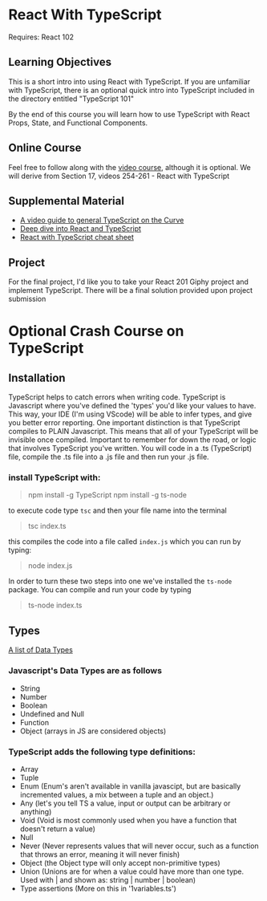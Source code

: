 # React With TypeScript

Requires: React 102

## Learning Objectives

This is a short intro into using React with TypeScript. If you are unfamiliar with TypeScript, there is an optional quick intro into TypeScript included in the directory entitled "TypeScript 101"

By the end of this course you will learn how to use TypeScript with React Props, State, and Functional Components.

## Online Course

Feel free to follow along with the [video course](https://redventures.udemy.com/course/TypeScript-the-complete-developers-guide/learn), although it is optional.
We will derive from Section 17, videos 254-261 - React with TypeScript

## Supplemental Material

- [A video guide to general TypeScript on the Curve](https://thecurve.redventures.com/share/asset/view/799)
- [Deep dive into React and TypeScript](https://basarat.gitbooks.io/TypeScript/docs/jsx/react.html)
- [React with TypeScript cheat sheet](https://github.com/TypeScript-cheatsheets/react-TypeScript-cheatsheet)

## Project

For the final project, I'd like you to take your React 201 Giphy project and implement TypeScript. There will be a final solution provided upon project submission

# Optional Crash Course on TypeScript

## Installation

TypeScript helps to catch errors when writing code.
TypeScript is Javascript where you've defined the 'types' you'd like your values to have.
This way, your IDE (I'm using VScode) will be able to infer types, and give you better error reporting.
One important distinction is that TypeScript compiles to PLAIN Javascript. This means that all of your TypeScript
will be invisible once compiled. Important to remember for down the road, or logic that involves TypeScript you've
written.
You will code in a .ts (TypeScript) file, compile the .ts file into a .js file and then run your .js file.

### install TypeScript with:

> npm install -g TypeScript
> npm install -g ts-node

to execute code type `tsc` and then your file name into the terminal

> tsc index.ts

this compiles the code into a file called `index.js` which you can run by typing:

> node index.js

In order to turn these two steps into one we've installed the `ts-node` package. You can compile and run your code by typing

> ts-node index.ts

## Types

[A list of Data Types](https://www.w3schools.com/js/js_datatypes.asp)

### Javascript's Data Types are as follows

- String
- Number
- Boolean
- Undefined and Null
- Function
- Object (arrays in JS are considered objects)

### TypeScript adds the following type definitions:

- Array
- Tuple
- Enum (Enum's aren't available in vanilla javascipt, but are basically incremented values, a mix between a tuple and an object.)
- Any (let's you tell TS a value, input or output can be arbitrary or anything)
- Void (Void is most commonly used when you have a function that doesn't return a value)
- Null
- Never (Never represents values that will never occur, such as a function that throws an error, meaning it will never finish)
- Object (the Object type will only accept non-primitive types)
- Union (Unions are for when a value could have more than one type. Used with | and shown as: string | number | boolean)
- Type assertions (More on this in '1variables.ts')
